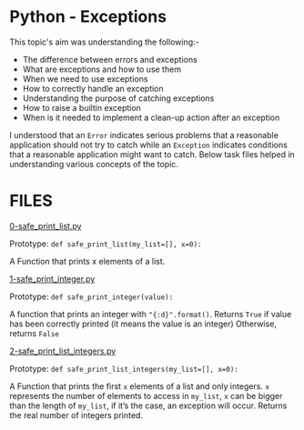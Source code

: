 # Python - Exceptions
This topic's aim was understanding the following:-

* The difference between errors and exceptions
* What are exceptions and how to use them
* When we need to use exceptions
* How to correctly handle an exception
* Understanding the purpose of catching exceptions
* How to raise a builtin exception
* When is it needed to implement a clean-up action after an exception

I understood that an `Error` indicates serious problems that a reasonable application should not try to catch while an `Exception` indicates conditions that a reasonable application might want to catch. Below task files helped in understanding various concepts of the topic.

# FILES

[0-safe_print_list.py](../0x05-python-exceptions/0-safe_print_list.py)

Prototype: `def safe_print_list(my_list=[], x=0):`

A Function that prints x elements of a list.

[1-safe_print_integer.py](../0x05-python-exceptions/1-safe_print_integer.py)

Prototype: `def safe_print_integer(value):`

A function that prints an integer with `"{:d}".format()`. Returns `True` if value has been correctly printed (it means the value is an integer)
Otherwise, returns `False`

[2-safe_print_list_integers.py](../0x05-python-exceptions/2-safe_print_list_integers.py)

Prototype: `def safe_print_list_integers(my_list=[], x=0):`

A Function that prints the first `x` elements of a list and only integers. `x` represents the number of elements to access in `my_list`, `x` can be bigger than the length of `my_list`, if it’s the case, an exception will occur. Returns the real number of integers printed.

